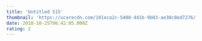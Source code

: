 ```yaml
---
title: 'Untitled 515'
thumbnail: 'https://ucarecdn.com/101eca2c-5408-441b-9b03-ae38c8ed7276/'
date: 2018-10-25T06:42:05.000Z
rating: 2
---
```

